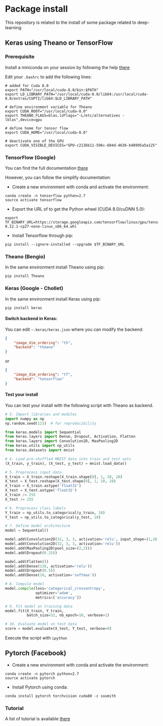 # Package install

This repository is related to the install of some package related to
deep-learning

## Keras using Theano or TensorFlow

### Prerequisite

Install a miniconda on your session by following the help [there](
https://github.com/MickeyMouseScienceReadingGroup/deep-learning)

Edit your `.bashrc` to add the following lines:

```
# added for Cuda 8.0
export PATH="/usr/local/cuda-8.0/bin:$PATH"
export LD_LIBRARY_PATH="/usr/local/cuda-8.0/lib64:/usr/local/cuda-8.0/extras/CUPTI/lib64:$LD_LIBRARY_PATH"

# define environment variable for Theano
export CUDA_ROOT="/usr/local/cuda-8.0"
export THEANO_FLAGS=blas.ldflags="-L/etc/alternatives -lblas",device=gpu

# define home for tensor flow
export CUDA_HOME="/usr/local/cuda-8.0"

# deactivate one of the GPU
export CUDA_VISIBLE_DEVICES="GPU-c213bb11-596c-604d-4636-b48995a5a125"
```

### TensorFlow (Google)

You can find the full documentation [there](
https://www.tensorflow.org/get_started/os_setup)

However, you can follow the simplify documentation:

* Create a new environment with conda and activate the environment:

```
conda create -n tensorflow python=2.7
source activate tensorflow

```

* Export the URL of to get the Python wheel (CUDA 8.0/cuDNN 5.0):

```
export TF_BINARY_URL=https://storage.googleapis.com/tensorflow/linux/gpu/tensorflow_gpu-0.12.1-cp27-none-linux_x86_64.whl

```

* Install Tensorflow through pip:

```
pip install --ignore-installed --upgrade $TF_BINARY_URL
```

### Theano (Bengio)

In the same environment install Theano using pip:

```
pip install Theano
```

### Keras (Google - Chollet)

In the same environment install Keras using pip:

```
pip install keras
```

#### Switch backend in Keras:

You can edit `~.keras/keras.json` where you can modify the backend:

``` json
{
    "image_dim_ordering": "th",
    "backend": "theano"
}
```

or

``` json
{
    "image_dim_ordering": "tf",
    "backend": "tensorflow"
}
```

#### Test your install

You can test your install with the following script with Theano as backend.

``` python
# 3. Import libraries and modules
import numpy as np
np.random.seed(123)  # for reproducibility

from keras.models import Sequential
from keras.layers import Dense, Dropout, Activation, Flatten
from keras.layers import Convolution2D, MaxPooling2D
from keras.utils import np_utils
from keras.datasets import mnist

# 4. Load pre-shuffled MNIST data into train and test sets
(X_train, y_train), (X_test, y_test) = mnist.load_data()

# 5. Preprocess input data
X_train = X_train.reshape(X_train.shape[0], 1, 28, 28)
X_test = X_test.reshape(X_test.shape[0], 1, 28, 28)
X_train = X_train.astype('float32')
X_test = X_test.astype('float32')
X_train /= 255
X_test /= 255

# 6. Preprocess class labels
Y_train = np_utils.to_categorical(y_train, 10)
Y_test = np_utils.to_categorical(y_test, 10)

# 7. Define model architecture
model = Sequential()

model.add(Convolution2D(32, 3, 3, activation='relu', input_shape=(1,28,28)))
model.add(Convolution2D(32, 3, 3, activation='relu'))
model.add(MaxPooling2D(pool_size=(2,2)))
model.add(Dropout(0.25))

model.add(Flatten())
model.add(Dense(128, activation='relu'))
model.add(Dropout(0.5))
model.add(Dense(10, activation='softmax'))

# 8. Compile model
model.compile(loss='categorical_crossentropy',
              optimizer='adam',
              metrics=['accuracy'])

# 9. Fit model on training data
model.fit(X_train, Y_train,
          batch_size=32, nb_epoch=10, verbose=1)

# 10. Evaluate model on test data
score = model.evaluate(X_test, Y_test, verbose=0)
```

Execute the script with `ipython`


## Pytorch (Facebook)

* Create a new environment with conda and activate the environment:

```
conda create -n pytorch python=2.7
source activate pytorch

```

* Install Pytorch using conda:

```
conda install pytorch torchvision cuda80 -c soumith
```

### Tutorial

A list of tutorial is available [there](https://github.com/pytorch/tutorials)
